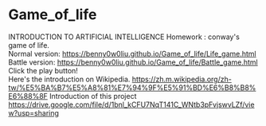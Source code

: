 # Game_of_life
INTRODUCTION TO ARTIFICIAL INTELLIGENCE Homework : conway's game of life.  
Normal version:
https://benny0w0liu.github.io/Game_of_life/Life_game.html  
Battle version:
https://benny0w0liu.github.io/Game_of_life/Battle_game.html  
Click the play button!  
Here's the introduction on Wikipedia.
https://zh.m.wikipedia.org/zh-tw/%E5%BA%B7%E5%A8%81%E7%94%9F%E5%91%BD%E6%B8%B8%E6%88%8F
Introduction of this project
https://drive.google.com/file/d/1bnl_kCFU7NqT141C_WNtb3pFvjswvLZf/view?usp=sharing
